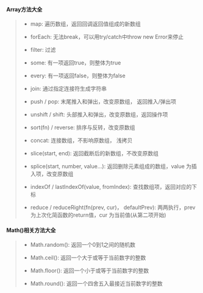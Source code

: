 #### Array方法大全

> - map: 遍历数组，返回回调返回值组成的新数组
>
> - forEach: 无法break，可以用try/catch中throw new Error来停止
>
> - filter: 过滤
>
> - some: 有一项返回true，则整体为true
>
> - every: 有一项返回false，则整体为false
>
> - join: 通过指定连接符生成字符串
>
> - push / pop: 末尾推入和弹出，改变原数组， 返回推入/弹出项
>
> - unshift / shift: 头部推入和弹出，改变原数组，返回操作项
>
> - sort(fn) / reverse: 排序与反转，改变原数组
>
> - concat: 连接数组，不影响原数组， 浅拷贝
>
> - slice(start, end): 返回截断后的新数组，不改变原数组
>
> - splice(start, number, value...): 返回删除元素组成的数组，value 为插入项，改变原数组
>
> - indexOf / lastIndexOf(value, fromIndex): 查找数组项，返回对应的下标
>
> - reduce / reduceRight(fn(prev, cur)， defaultPrev): 两两执行，prev 为上次化简函数的return值，cur 为当前值(从第二项开始)


#### Math()相关方法大全

> - Math.random(): 返回一个0到1之间的随机数
>
> - Math.ceil(): 返回一个大于或等于当前数字的整数
>
> - Math.floor(): 返回一个小于或等于当前数字的整数
>
> - Math.round(): 返回一个四舍五入最接近当前数字的整数